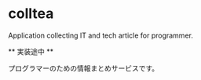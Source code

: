# colltea

Application collecting IT and tech article  for programmer.

** 実装途中 **

プログラマーのための情報まとめサービスです。
